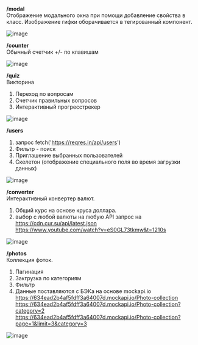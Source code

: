 <strong>/modal</strong> <br>
Отображение модального окна при помощи добавление свойства в класс.
Изображение гифки оборачивается в тегированный компонент.

![image](https://user-images.githubusercontent.com/101925640/196120518-0700f361-5373-4d42-84e9-cf4aed47f166.png)

<strong>/counter</strong> <br>
Обычный счетчик +/- по клавишам

![image](https://user-images.githubusercontent.com/101925640/196121489-4a985293-712f-4156-96bf-873a32896747.png)

<strong>/quiz</strong> <br>
Викторина
1. Переход по вопросам
2. Счетчик правильных вопросов
3. Интерактивный прогресстрекер 

![image](https://user-images.githubusercontent.com/101925640/196675584-2d4dab23-afab-4314-a378-32db686f6360.png)

<strong>/users</strong> <br>
1. запрос fetch('https://reqres.in/api/users')
2. Фильтр - поиск
3. Приглашение выбранных пользователей
4. Скелетон (отображение специального поля во время загрузки данных)

![image](https://user-images.githubusercontent.com/101925640/196389642-bf88fe56-4f69-49eb-b106-472184dbd3b6.png)


<strong>/converter</strong>  <br>
Интерактивный конвертер валют.
1. Общий курс на основе круса доллара.
2. выбор с любой валюты на любую
API запрос на <br> https://cdn.cur.su/api/latest.json <br>
https://www.youtube.com/watch?v=eS0GL73tkmw&t=1210s


![image](https://user-images.githubusercontent.com/101925640/196206131-c63c5875-d4f3-4056-a592-0a22402fe27b.png)


<strong>/photos</strong> <br>
Коллекция фоток. 
1. Пагинация
2. Закгрузка по категориям
3. Фильтр
4. Данные поставляются с БЭКа на основе mockapi.io <br>
https://634ead2b4af5fdff3a64007d.mockapi.io/Photo-collection <br>
https://634ead2b4af5fdff3a64007d.mockapi.io/Photo-collection?category=2 <br>
https://634ead2b4af5fdff3a64007d.mockapi.io/Photo-collection?page=1&limit=3&category=3 <br>

![image](https://user-images.githubusercontent.com/101925640/196674002-f98ca2cd-6e70-476c-8b27-d017a8fa47b9.png)
